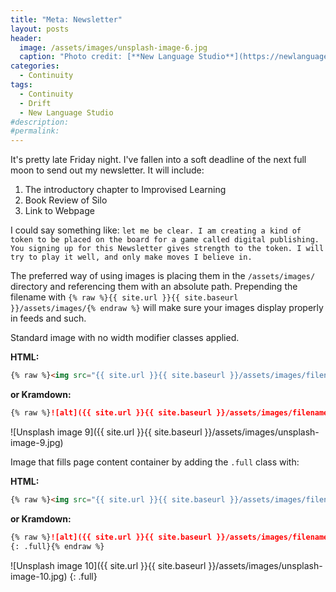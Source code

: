 ```yaml
---
title: "Meta: Newsletter"
layout: posts
header:
  image: /assets/images/unsplash-image-6.jpg
  caption: "Photo credit: [**New Language Studio**](https://newlanguagestudio.com)"
categories:
  - Continuity
tags:
  - Continuity
  - Drift
  - New Language Studio
#description:
#permalink:
---
```


It's pretty late Friday night. I've fallen into a soft deadline of the next full moon to send out my newsletter. It will include:

1. The introductory chapter to Improvised Learning
2. Book Review of Silo
3. Link to Webpage

I could say something like: `let me be clear. I am creating a kind of token to be placed on the board for a game called digital publishing. You signing up for this Newsletter gives strength to the token. I will try to play it well, and only make moves I believe in.`


The preferred way of using images is placing them in the `/assets/images/` directory and referencing them with an absolute path. Prepending the filename with `{% raw %}{{ site.url }}{{ site.baseurl }}/assets/images/{% endraw %}` will make sure your images display properly in feeds and such.

Standard image with no width modifier classes applied.

**HTML:**

```html
{% raw %}<img src="{{ site.url }}{{ site.baseurl }}/assets/images/filename.jpg" alt="">{% endraw %}
```

**or Kramdown:**

```markdown
{% raw %}![alt]({{ site.url }}{{ site.baseurl }}/assets/images/filename.jpg){% endraw %}
```

![Unsplash image 9]({{ site.url }}{{ site.baseurl }}/assets/images/unsplash-image-9.jpg)

Image that fills page content container by adding the `.full` class with:

**HTML:**

```html
{% raw %}<img src="{{ site.url }}{{ site.baseurl }}/assets/images/filename.jpg" alt="" class="full">{% endraw %}
```

**or Kramdown:**

```markdown
{% raw %}![alt]({{ site.url }}{{ site.baseurl }}/assets/images/filename.jpg)
{: .full}{% endraw %}
```

![Unsplash image 10]({{ site.url }}{{ site.baseurl }}/assets/images/unsplash-image-10.jpg)
{: .full}
